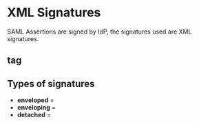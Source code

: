 # XML Signatures

SAML Assertions are signed by IdP, the signatures used are XML signatures.

## **<signature>** tag

## Types of signatures
* **enveloped** = 
* **enveloping** = 
* **detached** = 